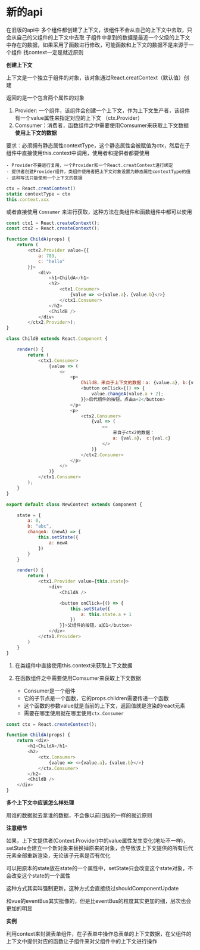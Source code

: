 # 新的api

在旧版的api中
多个组件都创建了上下文，该组件不会从自己的上下文中去取，只会从自己的父组件的上下文中去取
子组件中拿到的数据是最近一个父级的上下文中存在的数据，如果采用了函数进行修改，可能函数和上下文的数据不是来源于一个组件
找context一定是就近原则

**创建上下文**

上下文是一个独立于组件的对象，该对象通过React.creatContext（默认值）创建

返回的是一个包含两个属性的对象

1. Provider: 一个组件，该组件会创建一个上下文，作为上下文生产者，该组件有一个value属性来指定对应的上下文 （ctx.Provider）
2. Comsumer：消费者，函数组件之中需要使用Comsumer来获取上下文数据
**使用上下文的数据**

要求：必须拥有静态属性contextType，这个静态属性会被赋值为ctx，然后在子组件中直接使用this.context中调用，使用者和提供者都要使用

    - Provider不要进行复用，一个Provider和一个React.creatContext进行绑定
    - 提供者创建Provider组件，类组件使用者把上下文对象设置为静态属性contextType的值
    - 这种写法只能使用一个上下文的数据
```js
ctx = React.creatContext()
static contextType = ctx
this.context.xxx 
```
或者直接使用 ```Comsumer``` 来进行获取，这种方法在类组件和函数组件中都可以使用

```js
const ctx1 = React.createContext();
const ctx2 = React.createContext();

function ChildA(props) {
    return (
        <ctx2.Provider value={{
            a: 789,
            c: "hello"
        }}>
            <div>
                <h1>ChildA</h1>
                <h2>
                    <ctx1.Consumer>
                        {value => <>{value.a}，{value.b}</>}
                    </ctx1.Consumer>
                </h2>
                <ChildB />
            </div>
        </ctx2.Provider>);
}

class ChildB extends React.Component {

    render() {
        return (
            <ctx1.Consumer>
                {value => (
                    <>
                        <p>
                            ChildB，来自于上下文的数据：a: {value.a}, b:{value.b}
                            <button onClick={() => {
                                value.changeA(value.a + 2);
                            }}>后代组件的按钮，点击a+2</button>
                        </p>
                        <p>
                            <ctx2.Consumer>
                                {val => (
                                    <>
                                        来自于ctx2的数据：
                                        a: {val.a}， c:{val.c}
                                    </>
                                )}
                            </ctx2.Consumer>
                        </p>
                    </>
                )}
            </ctx1.Consumer>
        );
    }
}

export default class NewContext extends Component {

    state = {
        a: 0,
        b: "abc",
        changeA: (newA) => {
            this.setState({
                a: newA
            })
        }
    }

    render() {
        return (
            <ctx1.Provider value={this.state}>
                <div>
                    <ChildA />

                    <button onClick={() => {
                        this.setState({
                            a: this.state.a + 1
                        })
                    }}>父组件的按钮，a加1</button>
                </div>
            </ctx1.Provider>
        )
    }
}
```
1. 在类组件中直接使用this.context来获取上下文数据

2. 在函数组件之中需要使用Comsumer来获取上下文数据

    - Consumer是一个组件
    - 它的子节点是一个函数，它的props.children需要传递一个函数
    - 这个函数的参数value就是当前的上下文，返回值就是渲染的react元素
    - 需要在哪里使用就在哪里使用```ctx.Consumer```

```js
const ctx = React.createContext();

function ChildA(props) {
    return <div>
        <h1>ChildA</h1>
        <h2>
            <ctx.Consumer>
                {value => <>{value.a}，{value.b}</>}
            </ctx.Consumer>
        </h2>
        <ChildB />
    </div>
}
```

**多个上下文中应该怎么样处理**

用谁的数据就去拿谁的数据，不会像以前旧版的一样的就近原则

**注意细节**

如果，上下文提供者(Context.Provider)中的value属性发生变化(地址不一样)，setState会建立一个新对象来替换掉原来的对象，会导致该上下文提供的所有后代元素全部重新渲染，无论该子元素是否有优化

可以把原本的state放在state的一个属性中，setState只会改变这个state对象，不会改变这个state的一个属性

这种方式其实叫强制更新，这种方式会直接绕过shouldComponentUpdate

和vue的eventBus其实挺像的，但是比eventBus的粒度其实更加的细，层次也会更加的明显

**实例**

利用context来封装表单组件，在子表单中操作总表单的上下文数据，在父组件的上下文中提供对应的函数让子组件来对父组件中的上下文进行操作


